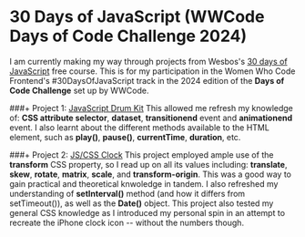 # 30 Days of JavaScript (WWCode Days of Code Challenge 2024)
I am currently making my way through projects from Wesbos's [30 days of JavaScript](https://javascript30.com/) free course. This is for my participation in the Women Who Code Frontend's #30DaysOfJavaScript track in the 2024 edition of the __Days of Code Challenge__ set up by WWCode.

###+ Project 1: [JavaScript Drum Kit](https://aishayusuff.github.io/WWCode-30daysofJS/01%20-%20JavaScript%20Drum%20Kit/)
This allowed me refresh my knowledge of: **CSS attribute selector**, **dataset**, **transitionend** event and **animationend** event. I also learnt about the different methods available to the **<audio>** HTML element, such as **play()**, **pause()**, **currentTime**, **duration**, etc.

###+ Project 2: [JS/CSS Clock](https://aishayusuff.github.io/WWCode-30daysofJS/02%20-%20JS%20and%20CSS%20Clock/)
This project employed ample use of the  **transform** CSS property, so I read up on all its values including: **translate**, **skew**, **rotate**, **matrix**, **scale**, and **transform-origin**. This was a good way to gain practical and theoretical knwoledge in tandem. I also refreshed my understanding of  **setInterval()** method (and how it differs from setTimeout()), as well as the **Date()** object. This project also tested my general CSS knowledge as I introduced my personal spin in an attempt to recreate the iPhone clock icon -- without the numbers though. 

